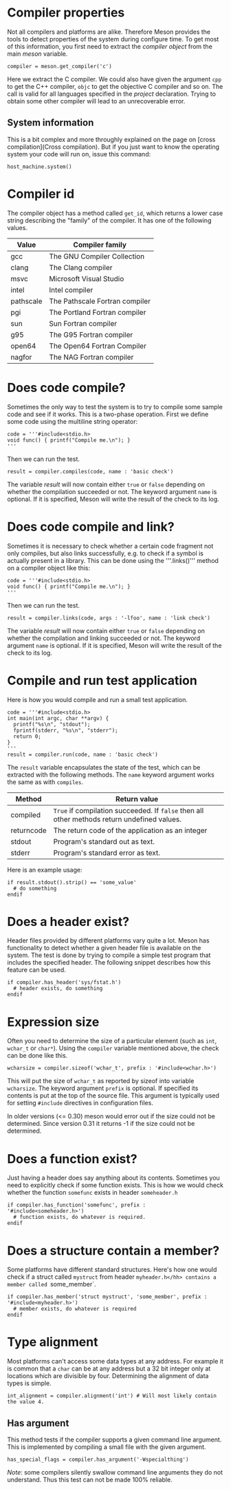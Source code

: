 # Compiler properties

Not all compilers and platforms are alike. Therefore Meson provides the tools to detect properties of the system during configure time. To get most of this information, you first need to extract the *compiler object* from the main *meson* variable.

```meson
compiler = meson.get_compiler('c')
```

Here we extract the C compiler. We could also have given the argument `cpp` to get the C++ compiler, `objc` to get the objective C compiler and so on. The call is valid for all languages specified in the *project* declaration. Trying to obtain some other compiler will lead to an unrecoverable error.

## System information

This is a bit complex and more throughly explained on the page on [cross compilation](Cross compilation). But if you just want to know the operating system your code will run on, issue this command:

```meson
host_machine.system()
```

Compiler id
==

The compiler object has a method called `get_id`, which returns a lower case string describing the "family" of the compiler. It has one of the following values.

| Value     | Compiler family                |
| -----     | ----------------               |
| gcc       | The GNU Compiler Collection    |
| clang     | The Clang compiler             |
| msvc      | Microsoft Visual Studio        |
| intel     | Intel compiler                 |
| pathscale | The Pathscale Fortran compiler |
| pgi       | The Portland Fortran compiler  |
| sun       | Sun Fortran compiler           |
| g95       | The G95 Fortran compiler       |
| open64    | The Open64 Fortran Compiler    |
| nagfor    | The NAG Fortran compiler       |

Does code compile?
==

Sometimes the only way to test the system is to try to compile some sample code and see if it works. This is a two-phase operation. First we define some code using the multiline string operator:

```meson
code = '''#include<stdio.h>
void func() { printf("Compile me.\n"); }
'''
```

Then we can run the test.

```meson
result = compiler.compiles(code, name : 'basic check')
```

The variable *result* will now contain either `true` or `false` depending on whether the compilation succeeded or not. The keyword argument `name` is optional. If it is specified, Meson will write the result of the check to its log.

Does code compile and link?
==

Sometimes it is necessary to check whether a certain code fragment not only
compiles, but also links successfully, e.g. to check if a symbol is actually
present in a library. This can be done using the '''.links()''' method on a
compiler object like this:

```meson
code = '''#include<stdio.h>
void func() { printf("Compile me.\n"); }
'''
```

Then we can run the test.

```meson
result = compiler.links(code, args : '-lfoo', name : 'link check')
```

The variable *result* will now contain either `true` or `false`
depending on whether the compilation and linking succeeded or not. The keyword
argument `name` is optional. If it is specified, Meson will write the
result of the check to its log.


Compile and run test application
==

Here is how you would compile and run a small test application.

```meson
code = '''#include<stdio.h>
int main(int argc, char **argv) {
  printf("%s\n", "stdout");
  fprintf(stderr, "%s\n", "stderr");
  return 0;
}
'''
result = compiler.run(code, name : 'basic check')
```

The `result` variable encapsulates the state of the test, which can be extracted with the following methods. The `name` keyword argument works the same as with `compiles`.

Method | Return value
-------|----------------
compiled | `True` if compilation succeeded. If `false` then all other methods return undefined values.
returncode | The return code of the application as an integer
stdout | Program's standard out as text.
stderr | Program's standard error as text.

Here is an example usage:

```meson
if result.stdout().strip() == 'some_value'
  # do something
endif
```


Does a header exist?
==

Header files provided by different platforms vary quite a lot. Meson has functionality to detect whether a given header file is available on the system. The test is done by trying to compile a simple test program that includes the specified header. The following snippet describes how this feature can be used.

```meson
if compiler.has_header('sys/fstat.h')
  # header exists, do something
endif
```

Expression size
==

Often you need to determine the size of a particular element (such as `int`, `wchar_t` or `char*`). Using the `compiler` variable mentioned above, the check can be done like this.

```meson
wcharsize = compiler.sizeof('wchar_t', prefix : '#include<wchar.h>')
```

This will put the size of `wchar_t` as reported by sizeof into variable `wcharsize`. The keyword argument `prefix` is optional. If specified its contents is put at the top of the source file. This argument is typically used for setting `#include` directives in configuration files.

In older versions (<= 0.30) meson would error out if the size could not be determined. Since version 0.31 it returns -1 if the size could not be determined.

Does a function exist?
==

Just having a header does say anything about its contents. Sometimes you need to explicitly check if some function exists. This is how we would check whether the function `somefunc` exists in header `someheader.h`

```meson
if compiler.has_function('somefunc', prefix : '#include<someheader.h>')
  # function exists, do whatever is required.
endif
```

Does a structure contain a member?
==

Some platforms have different standard structures. Here's how one would check if a struct called `mystruct` from header `myheader.h</hh> contains a member called `some_member`.

```meson
if compiler.has_member('struct mystruct', 'some_member', prefix : '#include<myheader.h>')
  # member exists, do whatever is required
endif
```

Type alignment
==

Most platforms can't access some data types at any address. For example it is common that a `char` can be at any address but a 32 bit integer only at locations which are divisible by four. Determining the alignment of data types is simple.

```meson
int_alignment = compiler.alignment('int') # Will most likely contain the value 4.
```

## Has argument

This method tests if the compiler supports a given command line argument. This is implemented by compiling a small file with the given argument.

```meson
has_special_flags = compiler.has_argument('-Wspecialthing')
```

*Note*: some compilers silently swallow command line arguments they do not understand. Thus this test can not be made 100% reliable.
